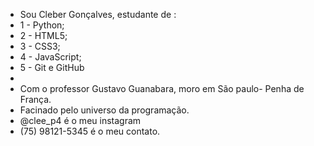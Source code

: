 - Sou Cleber Gonçalves, estudante de :
-  1 - Python; 
-  2 - HTML5;
-  3 - CSS3;
-  4 - JavaScript;
-  5 - Git e GitHub
- 
- Com o professor Gustavo Guanabara, moro em São paulo- Penha de França.      
- Facinado pelo universo da programação.
- @clee_p4 é o meu instagram
- (75) 98121-5345 é o meu contato.
<!---
Cleber-git/Cleber-git is a ✨ special ✨ repository because its `README.md` (this file) appears on your GitHub profile.
You can click the Preview link to take a look at your changes.
--->
